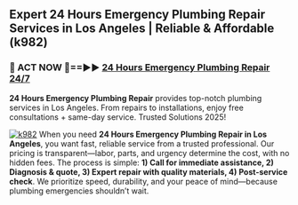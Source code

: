 ## Expert 24 Hours Emergency Plumbing Repair Services in Los Angeles | Reliable & Affordable (k982)  

<h3>🚿 ACT NOW 🌟==►► <a href="https://tinyurl.com/2ne6vx2x" rel="nofollow">24 Hours Emergency Plumbing Repair 24/7</a></h3>

**24 Hours Emergency Plumbing Repair** provides top-notch plumbing services in Los Angeles. From repairs to installations, enjoy free consultations + same-day service. Trusted Solutions 2025!

[![k982](https://i.imgur.com/4PFF4AK.jpeg)](https://tinyurl.com/2ne6vx2x)
When you need **24 Hours Emergency Plumbing Repair in Los Angeles**, you want fast, reliable service from a trusted professional. Our pricing is transparent—labor, parts, and urgency determine the cost, with no hidden fees. The process is simple: **1) Call for immediate assistance, 2) Diagnosis & quote, 3) Expert repair with quality materials, 4) Post-service check**. We prioritize speed, durability, and your peace of mind—because plumbing emergencies shouldn’t wait.
